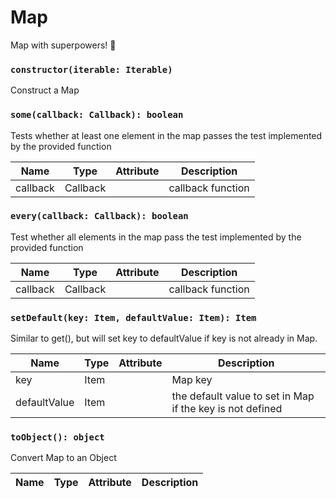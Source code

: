 # Map

Map with superpowers! 💪

### `constructor(iterable: Iterable)`

Construct a Map

### `some(callback: Callback): boolean`

Tests whether at least one element in the map passes the test implemented by the provided function

| Name     | Type     | Attribute | Description       |
| -------- | -------- | --------- | ----------------- |
| callback | Callback |           | callback function |

### `every(callback: Callback): boolean`

Test whether all elements in the map pass the test implemented by the provided function

| Name     | Type     | Attribute | Description       |
| -------- | -------- | --------- | ----------------- |
| callback | Callback |           | callback function |

### `setDefault(key: Item, defaultValue: Item): Item`

Similar to get(), but will set key to defaultValue if key is not already in Map.

| Name         | Type | Attribute | Description                                               |
| ------------ | ---- | --------- | --------------------------------------------------------- |
| key          | Item |           | Map key                                                   |
| defaultValue | Item |           | the default value to set in Map if the key is not defined |

### `toObject(): object`

Convert Map to an Object

| Name | Type | Attribute | Description |
| ---- | ---- | --------- | ----------- |

